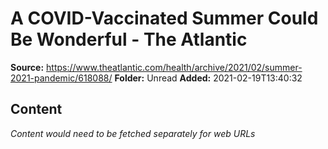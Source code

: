 # A COVID-Vaccinated Summer Could Be Wonderful - The Atlantic

**Source:** https://www.theatlantic.com/health/archive/2021/02/summer-2021-pandemic/618088/
**Folder:** Unread
**Added:** 2021-02-19T13:40:32




## Content
*Content would need to be fetched separately for web URLs*
